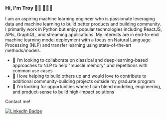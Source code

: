 ### Hi, I'm Troy 👋🏼 🧑🏻‍💻

I am an aspiring machine learning engineer who is passionate leveraging data and machine learning to build better products and building community. I primarily work in Python but enjoy popular technologies including ReactJS, APIs, GraphQL, and streaming applications. My interests are in end-to-end machine learning model deployment with a focus on Natural Language Processing (NLP) and transfer learning using state-of-the-art methods/models.

- 👯 I’m looking to collaborate on classical and deep-learning-based approaches to NLP to help "muscle memory" and repetitions with common use cases
- 🤝 I love helping to build others up and would love to contribute to additional community-building projects outside my graduate program
- 👀 I'm looking for opportunities where I can blend modeling, engineering, and product-sense to build high-impact solutions

Contact me!
<div id="badges">
  <a href="https://www.linkedin.com/in/troycjennings/">
    <img src="https://img.shields.io/badge/LinkedIn-blue?style=for-the-badge&logo=linkedin&logoColor=white" alt="LinkedIn Badge"/>
  </a>
</div>

<!--
**jenningst/jenningst** is a ✨ _special_ ✨ repository because its `README.md` (this file) appears on your GitHub profile.

Here are some ideas to get you started:

- 🔭 I’m currently working on ...
- 🌱 I’m currently learning ...
- 👯 I’m looking to collaborate on ...
- 🤔 I’m looking for help with ...
- 💬 Ask me about ...
- 📫 How to reach me: ...
- 😄 Pronouns: ...
- ⚡ Fun fact: ...
-->
